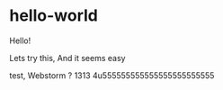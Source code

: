 # hello-world
Hello!

Lets try this,
And it seems easy

test, Webstorm
?
1313
4u555555555555555555555555